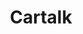 ---
title: Cartalk
crosslinks:
- AutoDetailing
- MechanicAdvice
- Justrolledintotheshop
- Miata
- oap
- cars
- FordFocus
- plastidip
- livven
- projectcar
- advice
- VXJunkies
- Hyundai
- pics
- unexpectedhogwarts
- AskEngineers
- Jeep
- excgarated
- autodetailing
- BMW
---